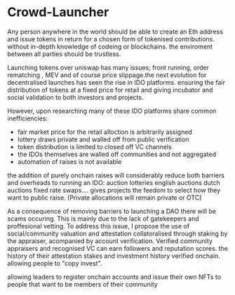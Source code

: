 # Crowd-Launcher

Any person anywhere in the world should be able to create an Eth address and issue tokens in return for a chosen form of tokenised contributions. without in-depth knowledge of codeing or blockchains. the enviroment between all parties should be trustless.  

Launching tokens over uniswap has many issues; front running, order rematching , MEV and of course price slippage.the next evolution for decentralised launches has seen the rise in IDO platforms. ensuring the fair distribution of tokens at a fixed price for retail and giving incubator and social validation to both investors and projects.

However, upon researching many of these IDO platforms share common inefficiencies:
- fair market price for the retail alloction is arbitrarily assigned
- lottery draws private and walled off from public verification
- token distribution is limited to closed off VC channels 
- the IDOs themselves are walled off communities and not aggregated
- automation of raises is not available  

the addition of purely onchain raises will considerably reduce both barriers and overheads to running an IDO:
auction lotteries 
english auctions
dutch auctions
fixed rate swaps....
gives projects the feedom to select how they want to public raise. 
(Private allocations will remain private or OTC) 

As a consequence of removing barriers to launching a DAO there will be scams occuring. This is mainly due to the lack of gatekeepers and proffesional vetting. 
To address this issue, I propose the use of social/community valuation and attestation collatoralised through staking by the appraiser, acompanied by account verification. Verified community appraisers and recognised VC can earn followers and reputation scores. the history of their attestation stakes and investment history verified onchain. allowing people to "copy invest". 

allowing leaders to register onchain accounts and issue their own NFTs to people that want to be members of their community 
